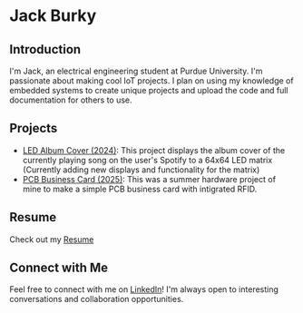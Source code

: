 # Jack Burky

## Introduction

I'm Jack, an electrical engineering student at Purdue University. I'm passionate about making cool IoT projects.
I plan on using my knowledge of embedded systems to create unique projects and upload the code and full documentation for others to use.

##  Projects

- [LED Album Cover (2024)](https://github.com/jsburky/LED-Album-Cover): This project displays the album cover of the currently playing song on the user's Spotify to a 64x64 LED matrix (Currently adding new displays and functionality for the matrix)
- [PCB Business Card (2025)](https://github.com/jsburky/pcb-business-card): This was a summer hardware project of mine to make a simple PCB business card with intigrated RFID.

## Resume

Check out my [Resume](https://github.com/jsburky/jsburky/blob/main/resume/Jack_Burky_Resume.pdf)

##  Connect with Me

Feel free to connect with me on [LinkedIn](https://www.linkedin.com/in/jack-burky-8b88a6270/)! I'm always open to interesting conversations and collaboration opportunities.


